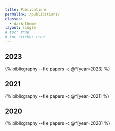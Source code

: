 ```yaml
---
title: Publications
permalink: /publications/
classes:
  - dark-theme
layout: single
# toc: true
# toc_sticky: true
---
```


## 2023

{% bibliography --file papers -q @*[year=2023] %}

## 2021

{% bibliography --file papers -q @*[year=2021] %}

## 2020

{% bibliography --file papers -q @*[year=2020] %}